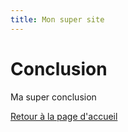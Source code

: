 ```yaml
---
title: Mon super site
---
```

# Conclusion
Ma super conclusion

[Retour à la page d'accueil](/index.md)


